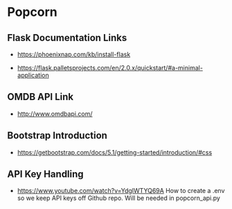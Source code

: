 # Popcorn

## Flask Documentation Links
  - https://phoenixnap.com/kb/install-flask
  
  - https://flask.palletsprojects.com/en/2.0.x/quickstart/#a-minimal-application

## OMDB API Link
  - http://www.omdbapi.com/

## Bootstrap Introduction
  - https://getbootstrap.com/docs/5.1/getting-started/introduction/#css

## API Key Handling
  - https://www.youtube.com/watch?v=YdgIWTYQ69A How to create a .env so we keep API keys off Github repo. Will be needed in popcorn_api.py

